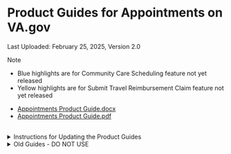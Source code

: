 # Product Guides for Appointments on VA.gov

Last Uploaded: February 25, 2025, Version 2.0
> [!NOTE]  
> - Blue highlights are for Community Care Scheduling feature not yet released
> - Yellow highlights are for Submit Travel Reimbursement Claim feature not yet released

- [Appointments Product Guide.docx](https://github.com/user-attachments/files/18972602/Appointments.Product.Guide.docx)
- [Appointments Product Guide.pdf](https://github.com/user-attachments/files/18972601/Appointments.Product.Guide.pdf)


</br>
<details>
<summary>Instructions for Updating the Product Guides</summary>
  
* Increase the version number after each update (version number is on the title page)
  * For minor changes (like adjusting content/images), increase the minor version number
  * For major changes (like adding a brand new feature), increase the major version number
* Add notes in the history table for each change (including date, description, & author) 
* Use the caption feature in Word to add captions for images
  * May have to adjust if inserting new figures in the middle of the document
* To regenerate the Table of Figures
  * Highlight the entire TOF
  * Go to References 
  * Click Insert Table of Figures
  * Click Yes to the question asking if you want to replace the existing one
* Replace the copies located on this GitHub page with the new .docx and .pdf copies; updating the Last Uploaded date on this page
* Replace the SharePoint copies located [here](https://dvagov.sharepoint.com/sites/HealthApartment/Shared%20Documents/Forms/AllItems.aspx?csf=1&web=1&e=xLieXt&CID=1ea405e3%2Ddb71%2D46c1%2Db9ab%2D76f15f4130d1&FolderCTID=0x012000E6CB91B251F8F14F832E520FAF90885D&id=%2Fsites%2FHealthApartment%2FShared%20Documents%2FAppointments%2FAppointments%20FE%20Product%20Information%2FProduct%20Guides&viewid=9384f3a8%2De3e8%2D4abb%2Db2ab%2D24cf305ccdac) with the new copies (deleting the old ones)

</details>

<details>
<summary>Old Guides - DO NOT USE</summary>
  
* https://github.com/user-attachments/files/18984686/vaos-product-guide.pdf

</details>
